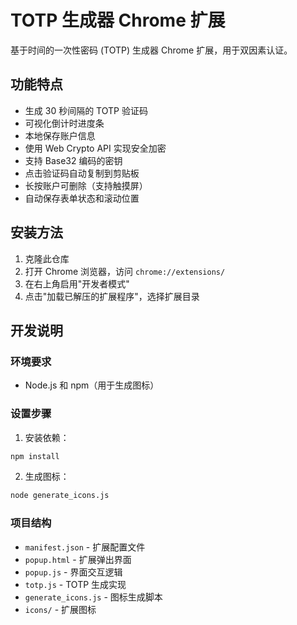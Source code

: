 # TOTP 生成器 Chrome 扩展

基于时间的一次性密码 (TOTP) 生成器 Chrome 扩展，用于双因素认证。

## 功能特点

- 生成 30 秒间隔的 TOTP 验证码
- 可视化倒计时进度条
- 本地保存账户信息
- 使用 Web Crypto API 实现安全加密
- 支持 Base32 编码的密钥
- 点击验证码自动复制到剪贴板
- 长按账户可删除（支持触摸屏）
- 自动保存表单状态和滚动位置

## 安装方法

1. 克隆此仓库
2. 打开 Chrome 浏览器，访问 `chrome://extensions/`
3. 在右上角启用"开发者模式"
4. 点击"加载已解压的扩展程序"，选择扩展目录

## 开发说明

### 环境要求

- Node.js 和 npm（用于生成图标）

### 设置步骤

1. 安装依赖：
```bash
npm install
```

2. 生成图标：
```bash
node generate_icons.js
```

### 项目结构

- `manifest.json` - 扩展配置文件
- `popup.html` - 扩展弹出界面
- `popup.js` - 界面交互逻辑
- `totp.js` - TOTP 生成实现
- `generate_icons.js` - 图标生成脚本
- `icons/` - 扩展图标

